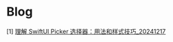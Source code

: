 # Blog
[1] [理解 SwiftUI  Picker 选择器：用法和样式技巧_20241217](https://github.com/Mrdogithub/BLOG/blob/main/IOS/%E7%90%86%E8%A7%A3%20SwiftUI%20%20Picker%20%E9%80%89%E6%8B%A9%E5%99%A8%EF%BC%9A%E7%94%A8%E6%B3%95%E5%92%8C%E6%A0%B7%E5%BC%8F%E6%8A%80%E5%B7%A7_20241217.md)

